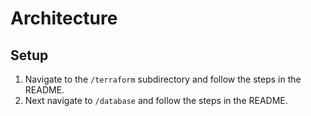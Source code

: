 # Architecture

## Setup

1) Navigate to the `/terraform` subdirectory and follow the steps in the README.
2) Next navigate to `/database` and follow the steps in the README.